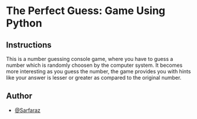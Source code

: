 
# The Perfect Guess: Game Using Python

## Instructions
This is a number guessing console game, where you have to guess a number which is randomly choosen by the computer system. It becomes more interesting as you guess the number, the game provides you with hints like your answer is lesser or greater as compared to the original number.

## Author

- [@Sarfaraz](https://github.com/GoogolDKhan)

  